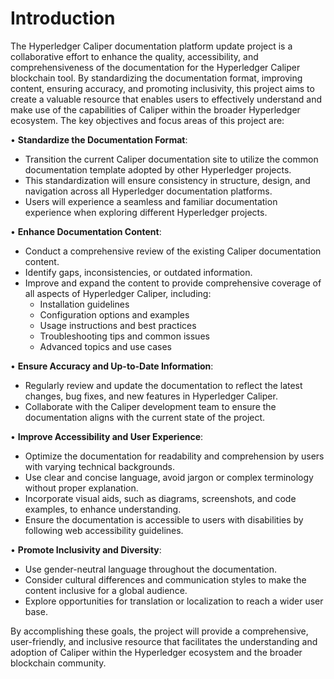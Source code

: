 # Introduction

The Hyperledger Caliper documentation platform update project is a collaborative effort to enhance the quality, accessibility, and comprehensiveness of the documentation for the Hyperledger Caliper blockchain tool. By standardizing the documentation format, improving content, ensuring accuracy, and promoting inclusivity, this project aims to create a valuable resource that enables users to effectively understand and make use of the capabilities of Caliper within the broader Hyperledger ecosystem. The key objectives and focus areas of this project are:

• **Standardize the Documentation Format**:
  - Transition the current Caliper documentation site to utilize the common documentation template adopted by other Hyperledger projects.
  - This standardization will ensure consistency in structure, design, and navigation across all Hyperledger documentation platforms.
  - Users will experience a seamless and familiar documentation experience when exploring different Hyperledger projects.

• **Enhance Documentation Content**:
  - Conduct a comprehensive review of the existing Caliper documentation content.
  - Identify gaps, inconsistencies, or outdated information.
  - Improve and expand the content to provide comprehensive coverage of all aspects of Hyperledger Caliper, including:
    - Installation guidelines
    - Configuration options and examples
    - Usage instructions and best practices
    - Troubleshooting tips and common issues
    - Advanced topics and use cases

• **Ensure Accuracy and Up-to-Date Information**:
  - Regularly review and update the documentation to reflect the latest changes, bug fixes, and new features in Hyperledger Caliper.
  - Collaborate with the Caliper development team to ensure the documentation aligns with the current state of the project.

• **Improve Accessibility and User Experience**:
  - Optimize the documentation for readability and comprehension by users with varying technical backgrounds.
  - Use clear and concise language, avoid jargon or complex terminology without proper explanation.
  - Incorporate visual aids, such as diagrams, screenshots, and code examples, to enhance understanding.
  - Ensure the documentation is accessible to users with disabilities by following web accessibility guidelines.

• **Promote Inclusivity and Diversity**:
  - Use gender-neutral language throughout the documentation.
  - Consider cultural differences and communication styles to make the content inclusive for a global audience.
  - Explore opportunities for translation or localization to reach a wider user base.

By accomplishing these goals, the project will provide a comprehensive, user-friendly, and inclusive resource that facilitates the understanding and adoption of Caliper within the Hyperledger ecosystem and the broader blockchain community.
